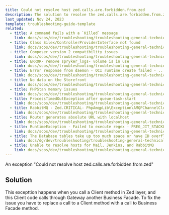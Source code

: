 ```yaml
---
title: Could not resolve host zed.calls.are.forbidden.from.zed
description: The solution to resolve the zed.calls.are.forbidden.from.zed issue within your Spryker based project.
last_updated: Nov 24, 2023
template: troubleshooting-guide-template
related:
  - title: A command fails with a `Killed` message
    link: docs/scos/dev/troubleshooting/troubleshooting-general-technical-issues/a-command-fails-with-a-killed-message.html
  - title: Class Silex/ControllerProviderInterface not found
    link: docs/scos/dev/troubleshooting/troubleshooting-general-technical-issues/class-silex-controllerproviderinterface-not-found.html
  - title: Composer version 2 compatibility issues
    link: docs/scos/dev/troubleshooting/troubleshooting-general-technical-issues/composer-version-2-compatibility-issues.html
  - title: ERROR- remove spryker_logs- volume is in use
    link: docs/scos/dev/troubleshooting/troubleshooting-general-technical-issues/error-remove-spryker-logs-volume-is-in-use.html
  - title: Error response from daemon - OCI runtime create failed - .... \\\"no such file or directory\\\"\""- unknown
    link: docs/scos/dev/troubleshooting/troubleshooting-general-technical-issues/error-response-from-daemon-oci-runtime-create-failed-no-such-file-or-directory-unknown.html
  - title: No data on the Storefront
    link: docs/scos/dev/troubleshooting/troubleshooting-general-technical-issues/no-data-on-the-storefront.html
  - title: PHPStan memory issues
    link: docs/scos/dev/troubleshooting/troubleshooting-general-technical-issues/phpstan-memory-issues.html
  - title: ProcessTimedOutException after queue-task-start
    link: docs/scos/dev/troubleshooting/troubleshooting-general-technical-issues/processtimedoutexception-after-queue-task-start.html
  - title: RabbitMQ - Zed.CRITICAL- PhpAmqpLib\Exception\AMQPChannelClosedException - Channel connection is closed
    link: docs/scos/dev/troubleshooting/troubleshooting-general-technical-issues/rabbitmq-zed.critical-phpamqplib-exception-amqpchannelclosedexception-channel-connection-is-closed.html
  - title: Router generates absolute URL with localhost
    link: docs/scos/dev/troubleshooting/troubleshooting-general-technical-issues/router-generates-absolute-url-with-localhost.html
  - title: RuntimeException - Failed to execute regex - PREG_JIT_STACKLIMIT_ERROR
    link: docs/scos/dev/troubleshooting/troubleshooting-general-technical-issues/runtimeexception-failed-to-execute-regex-preg-jit-stacklimit-error.html
  - title: The Database tables take up too much space or have ID overflow
    link: docs/dg/dev/troubleshooting/troubleshooting-general-technical-issues/database-tables-take-up-too-much-space-or-have-id-overflow.html
  - title: Unable to resolve hosts for Mail, Jenkins, and RabbitMQ
    link: docs/scos/dev/troubleshooting/troubleshooting-general-technical-issues/unable-to-resolve-hosts-for-mail-jenkins-and-rabbitmq.html
---
```


An exception "Could not resolve host zed.calls.are.forbidden.from.zed"

## Solution

This excepttion happens when you call a Client method in Zed layer, and this Client code calls through Gateway another Business Facade.
To fix the issue you have to replace a call to a Client method with a call to Business Facade method.
